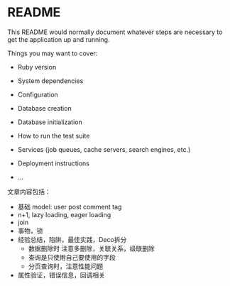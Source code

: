 # README

This README would normally document whatever steps are necessary to get the
application up and running.

Things you may want to cover:

* Ruby version

* System dependencies

* Configuration

* Database creation

* Database initialization

* How to run the test suite

* Services (job queues, cache servers, search engines, etc.)

* Deployment instructions

* ...

文章内容包括：

* 基础 model: user post comment tag
* n+1, lazy loading, eager loading
* join
* 事物，锁
* 经验总结，陷阱，最佳实践，Deco拆分
  * 数据删除时 注意多删除，关联关系，级联删除
  * 查询是只使用自己要使用的字段
  * 分页查询时，注意性能问题
* 属性验证，错误信息，回调相关
